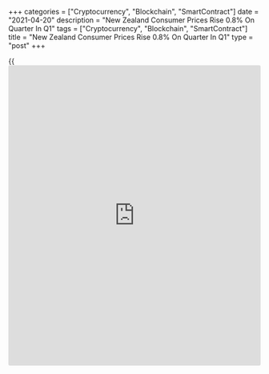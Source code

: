 +++
categories = ["Cryptocurrency", "Blockchain", "SmartContract"]
date = "2021-04-20"
description = "New Zealand Consumer Prices Rise 0.8% On Quarter In Q1"
tags = ["Cryptocurrency", "Blockchain", "SmartContract"]
title = "New Zealand Consumer Prices Rise 0.8% On Quarter In Q1"
type = "post"
+++

{{<iframe id="large-banner" src="https://www.bounty.group/#slide=23.0" width="100%" height="600" scrolling="no" style="border: 0px solid rgb(216, 221, 230); border-radius: 3px;">}}

Consumer prices in New Zealand climbed a seasonally adjusted 0.8 percent
on quarter in the first quarter of 2021, Statistics New Zealand said on
Wednesday.

That exceeded expectations for an increase of 0.7 percent following the
0.5 percent gain in the fourth quarter of 2020.

Transport rose 3.9 percent, influenced by higher prices for private
transport supplies and services (up 4.9 percent) and purchase of
vehicles (up 2.6 percent).

Housing and household utilities rose 0.9 percent, influenced by actual
rentals for housing (up 1.0 percent) and home ownership (1.2 percent).

Alcoholic beverages and tobacco rose 1.6 percent, influenced by higher
prices for cigarettes and tobacco (up 2.7 percent).

Food rose 0.6 percent, influenced by grocery food (up 0.9 percent) and
restaurant meals and ready to eat foods (up 0.9 percent).

On a yearly basis, consumer prices climbed 1.5 percent - again beating
forecasts for 1.4 percent, which would have been unchanged from the
three months prior.

Housing and household utilities increased 2.6 percent, with higher
prices for home ownership (up 3.5 percent) and actual rentals for
housing (up 2.7 percent).

Food prices increased 1.1 percent, with higher prices for restaurant
meals and ready-to-eat foods (up 3.7 percent) and fruit and vegetables
(up 3.9 percent).

Alcoholic beverages and tobacco increased 2.5 percent, with higher
prices for cigarettes and tobacco (up 2.9 percent) and alcoholic
beverages (up 2.2 percent).

Miscellaneous goods and services increased 1.9 percent, with higher
prices for other miscellaneous services (up 6.1 percent).

For the year ended March 2021: CPI excluding food increased 1.6 percent;
CPI excluding housing and household utilities increased 1.2 percent; CPI
excluding alcoholic beverages and tobacco increased 1.4 percent; and CPI
excluding food group, household energy subgroup, and vehicle fuels
increased 2.0 percent.

For comments and feedback [contact](https://www.playgroundfx.com/contact/): editorial@rtt[news](https://www.letsplayfx.com/blog/forex-news-website/).com

[Economic News][1]

 **What parts of the world are seeing the best (and worst) economic
performances lately? Click[here][2] to check out our [Econ Scorecard][2]
and find out! See up-to-the-moment [ranking](https://www.playgroundfx.com/blog/crypto-exchange-ranking/)s for the best and worst
performers in [GDP][3], [unemployment rate][4], [inflation][2] and much
more.**

   1. www.rtt[news](https://www.letsplayfx.com/blog/forex-news-website/).com/Content/EconomicNews.aspx
   2. www.rtt[news](https://www.letsplayfx.com/blog/forex-news-website/).com/economic-scorecard/world-rank/CPI/highest-performance.aspx
   3. www.rtt[news](https://www.letsplayfx.com/blog/forex-news-website/).com/economic-scorecard/world-rank/GDP/highest-performance.aspx
   4. www.rtt[news](https://www.letsplayfx.com/blog/forex-news-website/).com/economic-scorecard/world-rank/unemployment-rate/lowest-performance.aspx